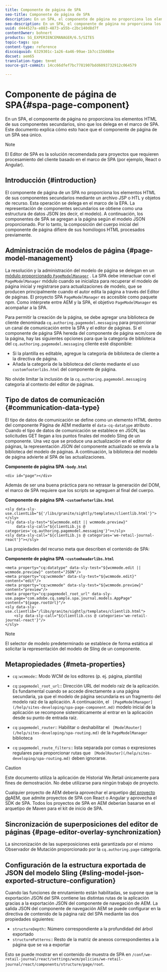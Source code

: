 ```yaml
---
title: Componente de página de SPA
seo-title: Componente de página de SPA
description: En un SPA, el componente de página no proporciona los elementos HTML de sus componentes secundarios, sino que los delega en el marco de SPA. Este documento explica cómo esto hace que el componente de página de un SPA sea único.
seo-description: En un SPA, el componente de página no proporciona los elementos HTML de sus componentes secundarios, sino que los delega en el marco de SPA. Este documento explica cómo esto hace que el componente de página de un SPA sea único.
uuid: d444527a-e883-4873-a55b-c2bc140d8d7f
contentOwner: bohnert
products: SG_EXPERIENCEMANAGER/6.5/SITES
topic-tags: spa
content-type: reference
discoiquuid: 6329301c-1a26-4a46-99ae-1b7cc15b08be
docset: aem65
translation-type: tm+mt
source-git-commit: 14cc66dfef7bc7781907bdd6093732912c064579

---
```



# Componente de página de SPA{#spa-page-component}

En un SPA, el componente de página no proporciona los elementos HTML de sus componentes secundarios, sino que los delega en el marco de SPA. Este documento explica cómo esto hace que el componente de página de un SPA sea único.

>[!NOTE]
>
>El Editor de SPA es la solución recomendada para proyectos que requieren procesamiento del cliente basado en el marco de SPA (por ejemplo, React o Angular).

## Introducción {#introduction}

El componente de página de un SPA no proporciona los elementos HTML de sus componentes secundarios mediante un archivo JSP o HTL y objetos de recurso. Esta operación se delega en el marco de la EPA. La representación de componentes secundarios se obtiene como una estructura de datos JSON (es decir, el modelo). A continuación, los componentes de SPA se agregan a la página según el modelo JSON proporcionado. Por lo tanto, la composición del cuerpo inicial del componente de página difiere de sus homólogos HTML procesados previamente.

## Administración de modelos de página {#page-model-management}

La resolución y la administración del modelo de página se delegan en un [ módulo proporcionado `PageModelManager`](/help/sites-developing/spa-blueprint.md#pagemodelmanager) . La SPA debe interactuar con el `PageModelManager` módulo cuando se inicializa para recuperar el modelo de página inicial y registrarse para actualizaciones de modelo, que se producen principalmente cuando el autor edita la página a través del Editor de páginas. El proyecto SPA `PageModelManager` es accesible como paquete npm. Como intérprete entre AEM y la SPA, el objetivo `PageModelManager` es acompañar a la SPA.

Para permitir la creación de la página, se debe agregar una biblioteca de cliente denominada `cq.authoring.pagemodel.messaging` para proporcionar un canal de comunicación entre la SPA y el editor de páginas. Si el componente de página SPA hereda del componente de página wcm/core de la página, hay las siguientes opciones para que la categoría de biblioteca del `cq.authoring.pagemodel.messaging` cliente esté disponible:

* Si la plantilla es editable, agregue la categoría de biblioteca de cliente a la directiva de página.
* Añada la categoría de la biblioteca del cliente mediante el uso `customfooterlibs.html` del componente de página.

No olvide limitar la inclusión de la `cq.authoring.pagemodel.messaging` categoría al contexto del editor de páginas.

## Tipo de datos de comunicación {#communication-data-type}

El tipo de datos de comunicación se define como un elemento HTML dentro del componente Página de AEM mediante el `data-cq-datatype` atributo . Cuando el tipo de datos de comunicación se establece en JSON, las solicitudes GET llegan a los puntos finales del modelo Sling de un componente. Una vez que se produce una actualización en el editor de páginas, la representación JSON del componente actualizado se envía a la biblioteca del modelo de páginas. A continuación, la biblioteca del modelo de página advierte al SPA de las actualizaciones.

**Componente de página SPA -`body.html`**

```
<div id="page"></div>
```

Además de ser una buena práctica para no retrasar la generación del DOM, el marco de SPA requiere que los scripts se agreguen al final del cuerpo.

**Componente de página SPA -`customfooterlibs.html`**

```
<sly data-sly-use.clientLib="${'/libs/granite/sightly/templates/clientlib.html'}"></sly>
<sly data-sly-test="${wcmmode.edit || wcmmode.preview}"
     data-sly-call="${clientLib.js @ categories='cq.authoring.pagemodel.messaging'}"></sly>
<sly data-sly-call="${clientLib.js @ categories='we-retail-journal-react'}"></sly>
```

Las propiedades del recurso meta que describen el contenido de SPA:

**Componente de página SPA -`customheaderlibs.html`**

```
<meta property="cq:datatype" data-sly-test="${wcmmode.edit || wcmmode.preview}" content="JSON"/>
<meta property="cq:wcmmode" data-sly-test="${wcmmode.edit}" content="edit"/>
<meta property="cq:wcmmode" data-sly-test="${wcmmode.preview}" content="preview"/>
<meta property="cq:pagemodel_root_url" data-sly-use.page="com.adobe.cq.sample.spa.journal.models.AppPage" content="${page.rootUrl}"/>
<sly data-sly-use.clientlib="/libs/granite/sightly/templates/clientlib.html">
    <sly data-sly-call="${clientlib.css @ categories='we-retail-journal-react'}"/>
</sly>
```

>[!NOTE]
>
>El selector de modelo predeterminado se establece de forma estática al solicitar la representación del modelo de Sling de un componente.

## Metapropiedades {#meta-properties}

* `cq:wcmmode`:: Modo WCM de los editores (p. ej. página, plantilla)
* `cq:pagemodel_root_url`:: Dirección URL del modelo raíz de la aplicación. Es fundamental cuando se accede directamente a una página secundaria, ya que el modelo de página secundaria es un fragmento del modelo raíz de la aplicación. A continuación, el ` [PageModelManager](/help/sites-developing/spa-page-component.md)` modelo inicial de la aplicación se recompone sistemáticamente al entrar en la aplicación desde su punto de entrada raíz.

* `cq:pagemodel_router`:: Habilitar o deshabilitar el ` [ModelRouter](/help/sites-developing/spa-routing.md)` de la `PageModelManager` biblioteca

* `cq:pagemodel_route_filters`:: lista separada por comas o expresiones regulares para proporcionar rutas que ` [ModelRouter](/help/sites-developing/spa-routing.md)` deben ignorarse.

>[!CAUTION]
>
>Este documento utiliza la aplicación de Historial We.Retail únicamente para fines de demostración. No debe utilizarse para ningún trabajo de proyecto.
>
>Cualquier proyecto de AEM debería aprovechar el arquetipo [del proyecto de](https://docs.adobe.com/content/help/es-ES/experience-manager-core-components/using/developing/archetype/overview.html)AEM, que admite proyectos de SPA con React o Angular y aprovecha el SDK de SPA. Todos los proyectos de SPA en AEM deberían basarse en el arquetipo de Maven para el kit de inicio de SPA.

## Sincronización de superposiciones del editor de páginas {#page-editor-overlay-synchronization}

La sincronización de las superposiciones está garantizada por el mismo Observador de Mutación proporcionado por la `cq.authoring.page` categoría.

## Configuración de la estructura exportada de JSON del modelo Sling {#sling-model-json-exported-structure-configuration}

Cuando las funciones de enrutamiento están habilitadas, se supone que la exportación JSON del SPA contiene las distintas rutas de la aplicación gracias a la exportación JSON del componente de navegación de AEM. La salida JSON del componente de navegación AEM se puede configurar en la directiva de contenido de la página raíz del SPA mediante las dos propiedades siguientes:

* `structureDepth`:: Número correspondiente a la profundidad del árbol exportado
* `structurePatterns`:: Resto de la matriz de anexos correspondientes a la página que se va a exportar

Esto se puede mostrar en el contenido de muestra de SPA en `/conf/we-retail-journal/react/settings/wcm/policies/we-retail-journal/react/components/structure/page/root`.

